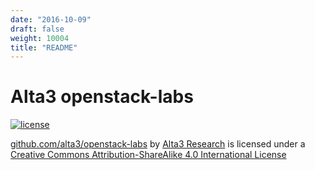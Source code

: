 ```yaml
---
date: "2016-10-09"
draft: false
weight: 10004
title: "README"
---
```


# Alta3 openstack-labs

[![license](https://i.creativecommons.org/l/by-sa/4.0/88x31.png)](http://creativecommons.org/licenses/by-sa/4.0/) 

[github.com/alta3/openstack-labs](github.com/alta3/openstack-labs) by 
[Alta3 Research](https://alta3.com) is licensed under a 
[Creative Commons Attribution-ShareAlike 4.0 International License](http://creativecommons.org/licenses/by-sa/4.0/)
